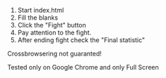 1. Start index.html
2. Fill the blanks
3. Click the "Fight" button
4. Pay attention to the fight.
5. After ending fight check the "Final statistic"

Crossbrowsering not guaranted!

Tested only on Google Chrome and only Full Screen
